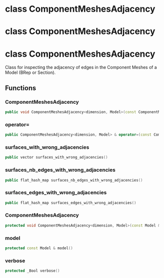 # class ComponentMeshesAdjacency


# class ComponentMeshesAdjacency


# class ComponentMeshesAdjacency


 Class for inspecting the adjacency of edges in the Component Meshes of a Model (BRep or Section).



## Functions

### ComponentMeshesAdjacency

```cpp
public void ComponentMeshesAdjacency<dimension, Model>(const ComponentMeshesAdjacency<dimension, Model> & )
```


### operator=

```cpp
public ComponentMeshesAdjacency<dimension, Model> & operator=(const ComponentMeshesAdjacency<dimension, Model> & )
```


### surfaces_with_wrong_adjacencies

```cpp
public vector surfaces_with_wrong_adjacencies()
```


### surfaces_nb_edges_with_wrong_adjacencies

```cpp
public flat_hash_map surfaces_nb_edges_with_wrong_adjacencies()
```


### surfaces_edges_with_wrong_adjacencies

```cpp
public flat_hash_map surfaces_edges_with_wrong_adjacencies()
```


### ComponentMeshesAdjacency

```cpp
protected void ComponentMeshesAdjacency<dimension, Model>(const Model & model, _Bool verbose)
```


### model

```cpp
protected const Model & model()
```


### verbose

```cpp
protected _Bool verbose()
```




